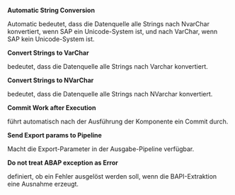 
**Automatic String Conversion**

Automatic bedeutet, dass die Datenquelle alle Strings nach NvarChar konvertiert, wenn SAP ein Unicode-System ist, und nach VarChar, wenn SAP kein Unicode-System ist.

**Convert Strings to VarChar**

bedeutet, dass die Datenquelle alle Strings nach Varchar konvertiert.

**Convert Strings to NVarChar**

bedeutet, dass die Datenquelle alle Strings nach NVarchar konvertiert.

**Commit Work after Execution**

führt automatisch nach der Ausführung der Komponente ein Commit durch.

**Send Export params to Pipeline**

Macht die Export-Parameter in der Ausgabe-Pipeline verfügbar.

**Do not treat ABAP exception as Error**

definiert, ob ein Fehler ausgelöst werden soll, wenn die BAPI-Extraktion eine Ausnahme erzeugt.

